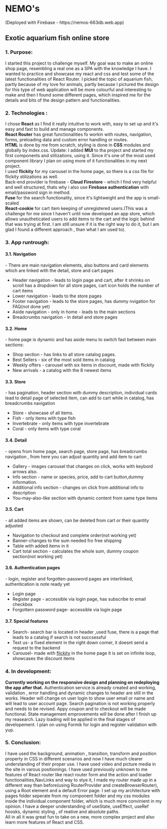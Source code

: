 <h1>NEMO's </h1>
(Deployed with Firebase -  https://nemos-663db.web.app)
<h2>Exotic aquarium fish online store </h2>
<h3>1. Purpose:</h3> I started this project to challenge myself. My goal was to make an online shop page, resembling a real one as a SPA with the knowledge I have. I wanted to practice and showcase my react and css and test some of the latest functionalities of React Router. I picked the topic of aquarium fish, partly because of my love for animals, partly because I pictured the design for this type of web application will be more colourful and interesting to make and then I found some different pages, which inspired me for the details and bits of the design pattern and functionalities.
<h3>2. Technologies :</h3>
I chose <strong>React</strong> as I find it really intuitive to work with, easy to set up and it's easy and fast to build and manage components. <br>
<strong>React Router</strong> has great functionalities fo workin with routes, navigation, forms, preloading data and custom error handling or routes. <br>
<strong>HTML</strong> is done by me from scratch, styling is done in <strong>CSS</strong> modules and globally by index.css. Update: I added <strong>MUI</strong> to tha project and started my first components and stilizations, using it. Since it's one of the most used component library I plan on using more of it functionalities in my next project.<br>
I used <strong>flickity</strong> for my carousel in the home page, so there is a css file for flickity stilizations as well. <br>
Back-end provider is firebase - <strong>Cloud Firestore</strong> - which I find very helpful and well structured, thats why i also use <strong>Firebase authentication</strong> with email/password sign in method. <br>
<strong>Fuse</strong> for the search functionality, since it's lightweight and the app is small-scaled <br>
<strong>React-cookie</strong> for cart item keeping of unregistered users.(This was a challenge for me since I haven't until now developed an app store, which allows unautheticated users to add items to the cart and the logic behind that was trying at first. I am still unsure if it is the right way to do it, but I am glad I found a different approach , than what I am used to).
<h3>3. App runtrough:</h3>
<h4>3.1. Navigation</h4> - There are main navigation elements, also buttons and card elements which are linked with the detail, store and cart pages
    <ul>
      <li>Header navigation - leads to login page and cart, after it shrinks on scroll has a dropdown for all store pages, cart icon holds the number of cart items</li>
      <li>Lower navigation - leads to the store pages</li>
      <li>Footer navigation - leads to the store pages, has dummy nvigation for FAQ(not done yet)</li>
      <li>Aside navigation - only in home - leads to the main sections</li> 
      <li>Breadcrumbs navigation - in detail and store pages</li>       
    </ul>
<h4>3.2. Home</h4> - home page is dynamic and has aside menu to switch fast between main sections:
    <ul>
      <li>Shop section - has links to all store catalog pages.</li>
      <li>Best Sellers - six of the most sold items in catalog</li>
      <li>Weekly offers - carousel with six items in discount, made with flickity</li>
      <li>New arrivals - a catalog with the 8 newest items</li>      
    </ul> 
<h4>3.3. Store</h4> - has pagination, header section with dummy description, individual cards lead to detail page of selected item, can add to cart while in catalog, has breadcrumbs navigation
    <ul>
      <li>Store - showcase of all items.</li>
      <li>Fish - only items with type fish</li>
      <li>Invertebrate - only items with type invertebrate</li>
      <li>Coral - only items with type coral</li>      
    </ul>
 <h4>3.4. Detail</h4> - opens from home page, search page, store page, has breadcrumbs navigation , from here you can adjust quantity and add item to cart
    <ul>
      <li>Gallery - images carousel that changes on click, works with keybord arrows also.</li>
      <li>Info section - name or species, price, add to cart button,dummy information.</li>
      <li>Additional info section - changes on click from additional info to description</li>
      <li>You-may-also-like section with dynamic content from same type items</li>      
    </ul>
<h4>3.5. Cart</h4> - all added items are shown, can be deleted from cart or their quantity adjusted
    <ul>
      <li>Navigation to checkout and complete order(not working yet)</li>
      <li>Banner-changes to the sum needed fro free shipping </li>
      <li>Table with added items in it</li>
      <li>Cart total section - calculates the whole sum, dummy coupon section(not working yet)</li>   
    </ul>
<h4>3.6. Authentication pages</h4> - login, register and forgotten-password pages are interlinked, authentication is note ready yet 
    <ul>
      <li>Login page</li>
      <li>Register page - accessible via login page, has subscribe to email checkbox</li>
      <li>Forgottern password page- accessible via login page</li>
    </ul>
<h4>3.7. Special features</h4>
    <ul>
      <li>Search- search bar is located in header ,used fuse, there is a page that leads to a catalog if search is not succsessful</li>
      <li>Text us- a fixed element in the right down corner, it doesnt send a request to the backend</li>
      <li>Carousel- made with <a href="https://flickity.metafizzy.co/">flickity</a> in the home page it is set on infinite loop, showcases the discount items</li>       
    </ul>

<h3>4. In development:</h3>
<strong>Currently working on the responsive design and planning on redeploying the app after that.</strong>
Authentication service is already created and working, validation , error handling and dynamic changes to header are still in the works. Header will change on user login to show user email or name and will lead to user account page. Search pagination is not working properly and needs to be revised. Appy coupon and to checkout will be made functional. State management emprovements will be done after I finish up my reasearch. Lazy loading will be applied in the final stages of developement. I plan on using Formik for login and register validation with yup.
<h3>5. Conclusion:</h3>   
I have used the background, animation , transition, transform and position property in CSS in different scenarios and now I have much clearer understanding of their proper use. I have used video and picture media in the site in varous positionings. I have used previously unknown to me features of React router like react router form and the action and loader functionalities,NavLinks and way to stye it, I made my router made up in a different way than before(using RouterProvider and createBrowserRouter), using  a Root element and a default Error page. I set up my architecture with pages folder seperate from my component folder and my css modules inside the individual component folder, which is much more convinient in my opinion. I have a deeper understanding of useState, useEffect, useRef hoosks, dynamic styling , of reative and absolute paths.<br/>
All in all it was great fun to take on a new, more complex project and also learn more features of React and CSS.
